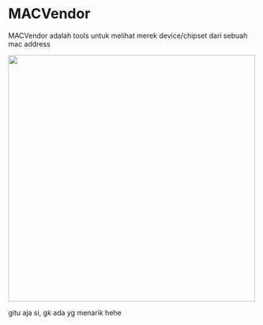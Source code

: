 # MACVendor
MACVendor adalah tools untuk melihat merek device/chipset dari sebuah mac address

<img src="https://user-images.githubusercontent.com/32443765/140523318-2f20c1ad-9303-4bb3-846a-703adc4caf01.png" width="500">

gitu aja si, gk ada yg menarik hehe
